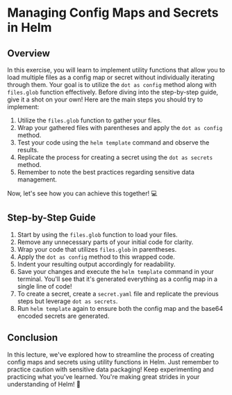 # Managing Config Maps and Secrets in Helm

## Overview

In this exercise, you will learn to implement utility functions that allow you to load multiple files as a config map or secret without individually iterating through them. Your goal is to utilize the `dot as config` method along with `files.glob` function effectively. Before diving into the step-by-step guide, give it a shot on your own! Here are the main steps you should try to implement:

1. Utilize the `files.glob` function to gather your files.
2. Wrap your gathered files with parentheses and apply the `dot as config` method.
3. Test your code using the `helm template` command and observe the results.
4. Replicate the process for creating a secret using the `dot as secrets` method.
5. Remember to note the best practices regarding sensitive data management.

Now, let's see how you can achieve this together! 💻

## Step-by-Step Guide

1. Start by using the `files.glob` function to load your files.
2. Remove any unnecessary parts of your initial code for clarity.
3. Wrap your code that utilizes `files.glob` in parentheses.
4. Apply the `dot as config` method to this wrapped code.
5. Indent your resulting output accordingly for readability.
6. Save your changes and execute the `helm template` command in your terminal. You'll see that it's generated everything as a config map in a single line of code!
7. To create a secret, create a `secret.yaml` file and replicate the previous steps but leverage `dot as secrets`.
8. Run `helm template` again to ensure both the config map and the base64 encoded secrets are generated.

## Conclusion

In this lecture, we've explored how to streamline the process of creating config maps and secrets using utility functions in Helm. Just remember to practice caution with sensitive data packaging! Keep experimenting and practicing what you've learned. You're making great strides in your understanding of Helm! 🚀
